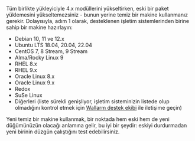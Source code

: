 Tüm birlikte yükleyiciyle 4.x modüllerini yükseltirken, eski bir paket yüklemesini yükseltemezsiniz - bunun yerine temiz bir makine kullanmanız gerekir. Dolayısıyla, adım 1 olarak, desteklenen işletim sistemlerinden birine sahip bir makine hazırlayın:

* Debian 10, 11 ve 12.x
* Ubuntu LTS 18.04, 20.04, 22.04
* CentOS 7, 8 Stream, 9 Stream
* Alma/Rocky Linux 9
* RHEL 8.x
* RHEL 9.x
* Oracle Linux 8.x
* Oracle Linux 9.x
* Redox
* SuSe Linux
* Diğerleri (liste sürekli genişliyor, işletim sisteminizin listede olup olmadığını kontrol etmek için [Wallarm destek ekibi](mailto:support@wallarm.com) ile iletişime geçin)

Yeni temiz bir makine kullanmak, bir noktada hem eski hem de yeni düğümünüzün olacağı anlamına gelir, bu iyi bir şeydir: eskiyi durdurmadan yeni birinin düzgün çalıştığını test edebilirsiniz.